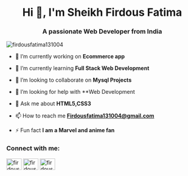 <h1 align="center">Hi 👋, I'm Sheikh Firdous Fatima</h1>
<h3 align="center">A passionate Web Developer from India</h3>

<p align="left"> <img src="https://komarev.com/ghpvc/?username=firdousfatima131004&label=Profile%20views&color=0e75b6&style=flat" alt="firdousfatima131004" /> </p>

- 🔭 I’m currently working on **Ecommerce app**

- 🌱 I’m currently learning **Full Stack Web Development**

- 👯 I’m looking to collaborate on **Mysql Projects**

- 🤝 I’m looking for help with **Web Development
- 💬 Ask me about **HTML5,CSS3**

- 📫 How to reach me **Firdousfatima131004@gmail.com**

- ⚡ Fun fact **I am a Marvel and anime fan**

<h3 align="left">Connect with me:</h3>
<p align="left">
<a href="https://www.linkedin.com/in/sheikh-firdous-fatima-57569b24b/" target="blank"><img align="center" src="https://raw.githubusercontent.com/rahuldkjain/github-profile-readme-generator/master/src/images/icons/Social/linked-in-alt.svg" alt="firdousfatima131004" height="30" width="40" /></a>
<a href="https://instagram.com/firdousfatima131004" target="blank"><img align="center" src="https://raw.githubusercontent.com/rahuldkjain/github-profile-readme-generator/master/src/images/icons/Social/instagram.svg" alt="firdousfatima131004" height="30" width="40" /></a>
<a href="https://twitter.com/Firdous131004" target="blank"><img align="center" src="https://raw.githubusercontent.com/rahuldkjain/github-profile-readme-generator/master/src/images/icons/Social/twitter.svg" alt="firdous131004" height="30" width="40" /></a>


